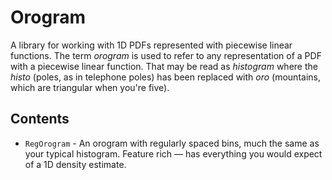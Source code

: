 # Orogram

A library for working with 1D PDFs represented with piecewise linear functions.
The term _orogram_ is used to refer to any representation of a PDF with a piecewise linear function.
That may be read as _histogram_ where the _histo_ (poles, as in telephone poles) has been replaced with _oro_ (mountains, which are triangular when you're five).



## Contents

* `RegOrogram` - An orogram with regularly spaced bins, much the same as your typical histogram. Feature rich — has everything you would expect of a 1D density estimate.
